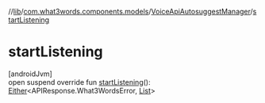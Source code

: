 //[lib](../../../index.md)/[com.what3words.components.models](../index.md)/[VoiceApiAutosuggestManager](index.md)/[startListening](start-listening.md)

# startListening

[androidJvm]\
open suspend override fun [startListening](start-listening.md)(): [Either](../-either/index.md)<APIResponse.What3WordsError, [List](https://kotlinlang.org/api/latest/jvm/stdlib/kotlin.collections/-list/index.html)<Suggestion>>
